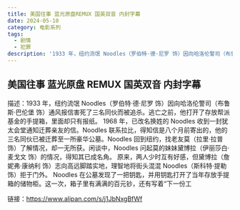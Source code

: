 ```yaml
---
title: 美国往事 蓝光原盘REMUX 国英双音 内封字幕
date: 2024-05-10
category: 电影系列
tags:
  - 剧情
  - 犯罪
description: '1933 年，纽约流氓 Noodles（罗伯特·德·尼罗 饰）因向哈洛伦警司（布鲁斯·巴伦堡 饰）通风报信害死了三名同伙而被追杀。逃亡之前，他打开了存放帮派基金的手提箱，里面却只有报纸。 1968 年，已改名换姓的 Noodles 收到一封犹太会堂通知迁葬亲友的信。Noodles 联系拉比，得知信是八个月前寄出的，他的三名同伙已被迁葬至一所豪华公墓。Noodles 回到纽约，找老友莫（拉里·拉普 饰）了解情况，却一无所获。闲谈中，Noodles 问起莫的妹妹黛博拉（伊丽莎白·麦戈文 饰）的情况，得知其已成名角。 原来，两人少时互有好感，但黛博拉（詹妮弗·康纳利 饰）志向高远脚踏实地，理智地将街头混混 Noodles（斯科特·提勒 饰）拒于门外。 Noodles 在公墓发现了一把钥匙，并用钥匙打开了当年存放手提箱的储物柜。这一次，箱子里有满满的百元钞，还有写着“下一份工'
---
```


## 美国往事 蓝光原盘 REMUX 国英双音 内封字幕

描述：1933 年，纽约流氓 Noodles（罗伯特·德·尼罗 饰）因向哈洛伦警司（布鲁斯·巴伦堡 饰）通风报信害死了三名同伙而被追杀。逃亡之前，他打开了存放帮派基金的手提箱，里面却只有报纸。 1968 年，已改名换姓的 Noodles 收到一封犹太会堂通知迁葬亲友的信。Noodles 联系拉比，得知信是八个月前寄出的，他的三名同伙已被迁葬至一所豪华公墓。Noodles 回到纽约，找老友莫（拉里·拉普 饰）了解情况，却一无所获。闲谈中，Noodles 问起莫的妹妹黛博拉（伊丽莎白·麦戈文 饰）的情况，得知其已成名角。 原来，两人少时互有好感，但黛博拉（詹妮弗·康纳利 饰）志向高远脚踏实地，理智地将街头混混 Noodles（斯科特·提勒 饰）拒于门外。 Noodles 在公墓发现了一把钥匙，并用钥匙打开了当年存放手提箱的储物柜。这一次，箱子里有满满的百元钞，还有写着“下一份工

链接：https://www.alipan.com/s/j1JbNxgBfWf
